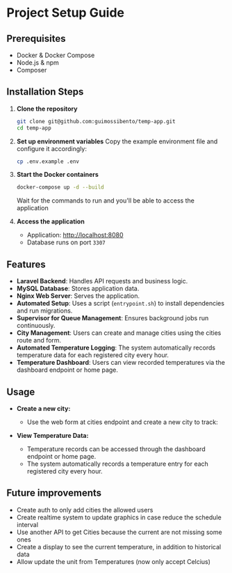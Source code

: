 # Project Setup Guide

## Prerequisites
- Docker & Docker Compose
- Node.js & npm
- Composer

## Installation Steps

1. **Clone the repository**
   ```sh
   git clone git@github.com:guimossibento/temp-app.git
   cd temp-app
   ```

2. **Set up environment variables**
   Copy the example environment file and configure it accordingly:
   ```sh
   cp .env.example .env
   ```

3. **Start the Docker containers**
   ```sh
   docker-compose up -d --build
   ```
   Wait for the commands to run and you'll be able to access the application


5. **Access the application**
    - Application: [http://localhost:8080](http://localhost:8080)
    - Database runs on port `3307`

## Features

- **Laravel Backend**: Handles API requests and business logic.
- **MySQL Database**: Stores application data.
- **Nginx Web Server**: Serves the application.
- **Automated Setup**: Uses a script (`entrypoint.sh`) to install dependencies and run migrations.
- **Supervisor for Queue Management**: Ensures background jobs run continuously.
- **City Management**: Users can create and manage cities using the cities route and form.
- **Automated Temperature Logging**: The system automatically records temperature data for each registered city every hour.
- **Temperature Dashboard**: Users can view recorded temperatures via the dashboard endpoint or home page.

## Usage

- **Create a new city:**
    - Use the web form at cities endpoint and create a new city to track:

- **View Temperature Data:**
    - Temperature records can be accessed through the dashboard endpoint or home page.
    - The system automatically records a temperature entry for each registered city every hour.


## Future improvements

- Create auth to only add cities the allowed users
- Create realtime system to update graphics in case reduce the schedule interval
- Use another API to get Cities because the current are not missing some ones
- Create a display to see the current temperature, in addition to historical data
- Allow update the unit from Temperatures (now only accept Celcius)

